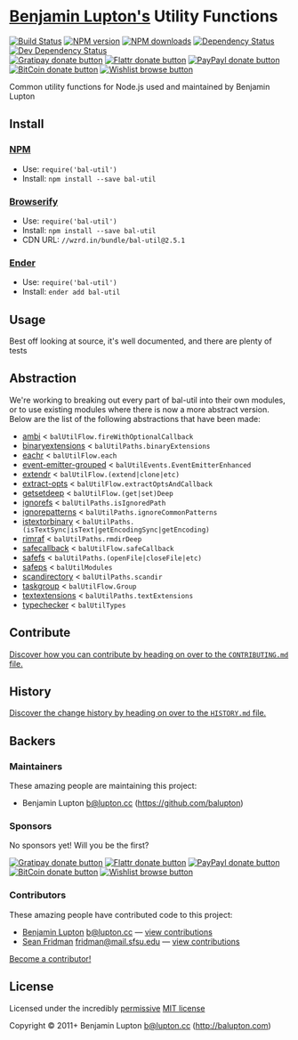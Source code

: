 
<!-- TITLE/ -->

# [Benjamin Lupton's](http://balupton.com) Utility Functions

<!-- /TITLE -->


<!-- BADGES/ -->

[![Build Status](https://img.shields.io/travis/balupton/bal-util/master.svg)](http://travis-ci.org/balupton/bal-util "Check this project's build status on TravisCI")
[![NPM version](https://img.shields.io/npm/v/bal-util.svg)](https://npmjs.org/package/bal-util "View this project on NPM")
[![NPM downloads](https://img.shields.io/npm/dm/bal-util.svg)](https://npmjs.org/package/bal-util "View this project on NPM")
[![Dependency Status](https://img.shields.io/david/balupton/bal-util.svg)](https://david-dm.org/balupton/bal-util)
[![Dev Dependency Status](https://img.shields.io/david/dev/balupton/bal-util.svg)](https://david-dm.org/balupton/bal-util#info=devDependencies)<br/>
[![Gratipay donate button](https://img.shields.io/gratipay/balupton.svg)](https://www.gratipay.com/balupton/ "Donate weekly to this project using Gratipay")
[![Flattr donate button](https://img.shields.io/badge/flattr-donate-yellow.svg)](http://flattr.com/thing/344188/balupton-on-Flattr "Donate monthly to this project using Flattr")
[![PayPayl donate button](https://img.shields.io/badge/paypal-donate-yellow.svg)](https://www.paypal.com/cgi-bin/webscr?cmd=_s-xclick&hosted_button_id=QB8GQPZAH84N6 "Donate once-off to this project using Paypal")
[![BitCoin donate button](https://img.shields.io/badge/bitcoin-donate-yellow.svg)](https://coinbase.com/checkouts/9ef59f5479eec1d97d63382c9ebcb93a "Donate once-off to this project using BitCoin")
[![Wishlist browse button](https://img.shields.io/badge/wishlist-donate-yellow.svg)](http://amzn.com/w/2F8TXKSNAFG4V "Buy an item on our wishlist for us")

<!-- /BADGES -->


<!-- DESCRIPTION/ -->

Common utility functions for Node.js used and maintained by Benjamin Lupton

<!-- /DESCRIPTION -->


<!-- INSTALL/ -->

## Install

### [NPM](http://npmjs.org/)
- Use: `require('bal-util')`
- Install: `npm install --save bal-util`

### [Browserify](http://browserify.org/)
- Use: `require('bal-util')`
- Install: `npm install --save bal-util`
- CDN URL: `//wzrd.in/bundle/bal-util@2.5.1`

### [Ender](http://ender.jit.su/)
- Use: `require('bal-util')`
- Install: `ender add bal-util`

<!-- /INSTALL -->


## Usage
Best off looking at source, it's well documented, and there are plenty of tests



## Abstraction
We're working to breaking out every part of bal-util into their own modules, or to use existing modules where there is now a more abstract version. Below are the list of the following abstractions that have been made:

- [ambi](https://github.com/bevry/ambi) < `balUtilFlow.fireWithOptionalCallback`
- [binaryextensions](https://github.com/bevry/binaryextensions) < `balUtilPaths.binaryExtensions`
- [eachr](https://github.com/bevry/eachr) < `balUtilFlow.each`
- [event-emitter-grouped](https://github.com/bevry/event-emitter-grouped) < `balUtilEvents.EventEmitterEnhanced`
- [extendr](https://github.com/bevry/extendr) < `balUtilFlow.(extend|clone|etc)`
- [extract-opts](https://github.com/bevry/extract-opts) < `balUtilFlow.extractOptsAndCallback`
- [getsetdeep](https://github.com/bevry/getsetdeep) < `balUtilFlow.(get|set)Deep`
- [ignorefs](https://github.com/bevry/ignorefs) < `balUtilPaths.isIgnoredPath`
- [ignorepatterns](https://github.com/bevry/ignorepatterns/blob/master/HISTORY.md) < `balUtilPaths.ignoreCommonPatterns`
- [istextorbinary](https://github.com/bevry/istextorbinary) < `balUtilPaths.(isTextSync|isText|getEncodingSync|getEncoding)`
- [rimraf](https://github.com/isaacs/rimraf) < `balUtilPaths.rmdirDeep`
- [safecallback](https://github.com/bevry/safecallback) < `balUtilFlow.safeCallback`
- [safefs](https://github.com/bevry/safefs) < `balUtilPaths.(openFile|closeFile|etc)`
- [safeps](https://github.com/bevry/safeps) < `balUtilModules`
- [scandirectory](https://github.com/bevry/scandirectory) < `balUtilPaths.scandir`
- [taskgroup](https://github.com/bevry/taskgroup) < `balUtilFlow.Group`
- [textextensions](https://github.com/bevry/textextensions) < `balUtilPaths.textExtensions`
- [typechecker](https://github.com/bevry/typechecker) < `balUtilTypes`


<!-- CONTRIBUTE/ -->

## Contribute

[Discover how you can contribute by heading on over to the `CONTRIBUTING.md` file.](https://github.com/balupton/bal-util/blob/master/CONTRIBUTING.md#files)

<!-- /CONTRIBUTE -->


<!-- HISTORY/ -->

## History
[Discover the change history by heading on over to the `HISTORY.md` file.](https://github.com/balupton/bal-util/blob/master/HISTORY.md#files)

<!-- /HISTORY -->


<!-- BACKERS/ -->

## Backers

### Maintainers

These amazing people are maintaining this project:

- Benjamin Lupton <b@lupton.cc> (https://github.com/balupton)

### Sponsors

No sponsors yet! Will you be the first?

[![Gratipay donate button](https://img.shields.io/gratipay/balupton.svg)](https://www.gratipay.com/balupton/ "Donate weekly to this project using Gratipay")
[![Flattr donate button](https://img.shields.io/badge/flattr-donate-yellow.svg)](http://flattr.com/thing/344188/balupton-on-Flattr "Donate monthly to this project using Flattr")
[![PayPayl donate button](https://img.shields.io/badge/paypal-donate-yellow.svg)](https://www.paypal.com/cgi-bin/webscr?cmd=_s-xclick&hosted_button_id=QB8GQPZAH84N6 "Donate once-off to this project using Paypal")
[![BitCoin donate button](https://img.shields.io/badge/bitcoin-donate-yellow.svg)](https://coinbase.com/checkouts/9ef59f5479eec1d97d63382c9ebcb93a "Donate once-off to this project using BitCoin")
[![Wishlist browse button](https://img.shields.io/badge/wishlist-donate-yellow.svg)](http://amzn.com/w/2F8TXKSNAFG4V "Buy an item on our wishlist for us")

### Contributors

These amazing people have contributed code to this project:

- [Benjamin Lupton](https://github.com/balupton) <b@lupton.cc> — [view contributions](https://github.com/balupton/bal-util/commits?author=balupton)
- [Sean Fridman](https://github.com/sfrdmn) <fridman@mail.sfsu.edu> — [view contributions](https://github.com/balupton/bal-util/commits?author=sfrdmn)

[Become a contributor!](https://github.com/balupton/bal-util/blob/master/CONTRIBUTING.md#files)

<!-- /BACKERS -->


<!-- LICENSE/ -->

## License

Licensed under the incredibly [permissive](http://en.wikipedia.org/wiki/Permissive_free_software_licence) [MIT license](http://creativecommons.org/licenses/MIT/)

Copyright &copy; 2011+ Benjamin Lupton <b@lupton.cc> (http://balupton.com)

<!-- /LICENSE -->


